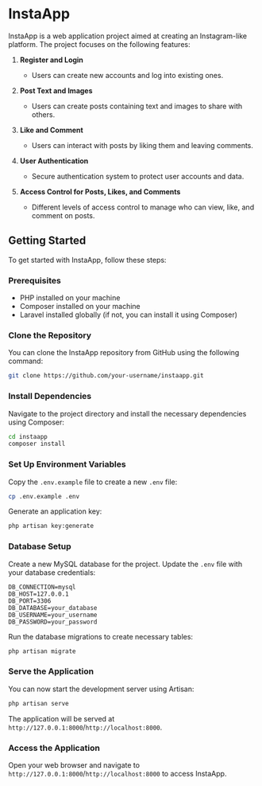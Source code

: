 # InstaApp

InstaApp is a web application project aimed at creating an Instagram-like platform. The project focuses on the following features:

1. **Register and Login**
   - Users can create new accounts and log into existing ones.

2. **Post Text and Images**
   - Users can create posts containing text and images to share with others.

3. **Like and Comment**
   - Users can interact with posts by liking them and leaving comments.

4. **User Authentication**
   - Secure authentication system to protect user accounts and data.

5. **Access Control for Posts, Likes, and Comments**
   - Different levels of access control to manage who can view, like, and comment on posts.

## Getting Started

To get started with InstaApp, follow these steps:

### Prerequisites

- PHP installed on your machine
- Composer installed on your machine
- Laravel installed globally (if not, you can install it using Composer)

### Clone the Repository

You can clone the InstaApp repository from GitHub using the following command:

```bash
git clone https://github.com/your-username/instaapp.git
```

### Install Dependencies

Navigate to the project directory and install the necessary dependencies using Composer:

```bash
cd instaapp
composer install
```

### Set Up Environment Variables

Copy the `.env.example` file to create a new `.env` file:

```bash
cp .env.example .env
```

Generate an application key:

```bash
php artisan key:generate
```

### Database Setup

Create a new MySQL database for the project. Update the `.env` file with your database credentials:

```
DB_CONNECTION=mysql
DB_HOST=127.0.0.1
DB_PORT=3306
DB_DATABASE=your_database
DB_USERNAME=your_username
DB_PASSWORD=your_password
```

Run the database migrations to create necessary tables:

```bash
php artisan migrate
```

### Serve the Application

You can now start the development server using Artisan:

```bash
php artisan serve
```

The application will be served at `http://127.0.0.1:8000`/`http://localhost:8000`.

### Access the Application

Open your web browser and navigate to `http://127.0.0.1:8000`/`http://localhost:8000` to access InstaApp.
